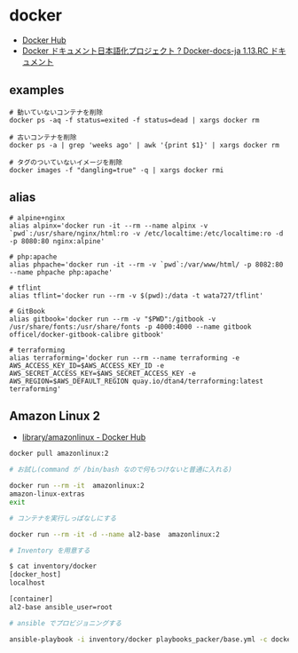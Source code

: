 # docker

* [Docker Hub](https://hub.docker.com/)
* [Docker ドキュメント日本語化プロジェクト ? Docker-docs-ja 1.13.RC ドキュメント](http://docs.docker.jp/)

## examples

```
# 動いていないコンテナを削除
docker ps -aq -f status=exited -f status=dead | xargs docker rm

# 古いコンテナを削除
docker ps -a | grep 'weeks ago' | awk '{print $1}' | xargs docker rm

# タグのついていないイメージを削除
docker images -f "dangling=true" -q | xargs docker rmi
```

## alias

```
# alpine+nginx
alias alpinx='docker run -it --rm --name alpinx -v `pwd`:/usr/share/nginx/html:ro -v /etc/localtime:/etc/localtime:ro -d -p 8080:80 nginx:alpine'

# php:apache
alias phpache='docker run -it --rm -v `pwd`:/var/www/html/ -p 8082:80 --name phpache php:apache'

# tflint
alias tflint='docker run --rm -v $(pwd):/data -t wata727/tflint'

# GitBook
alias gitbook='docker run --rm -v "$PWD":/gitbook -v /usr/share/fonts:/usr/share/fonts -p 4000:4000 --name gitbook officel/docker-gitbook-calibre gitbook'

# terraforming
alias terraforming='docker run --rm --name terraforming -e AWS_ACCESS_KEY_ID=$AWS_ACCESS_KEY_ID -e AWS_SECRET_ACCESS_KEY=$AWS_SECRET_ACCESS_KEY -e AWS_REGION=$AWS_DEFAULT_REGION quay.io/dtan4/terraforming:latest terraforming'

```

## Amazon Linux 2

* [library/amazonlinux - Docker Hub](https://hub.docker.com/_/amazonlinux/)

```bash
docker pull amazonlinux:2

# お試し(command が /bin/bash なので何もつけないと普通に入れる)

docker run --rm -it  amazonlinux:2
amazon-linux-extras
exit

# コンテナを実行しっぱなしにする

docker run --rm -it -d --name al2-base  amazonlinux:2

# Inventory を用意する

$ cat inventory/docker
[docker_host]
localhost

[container]
al2-base ansible_user=root

# ansible でプロビジョニングする

ansible-playbook -i inventory/docker playbooks_packer/base.yml -c docker -l al2-base
```
